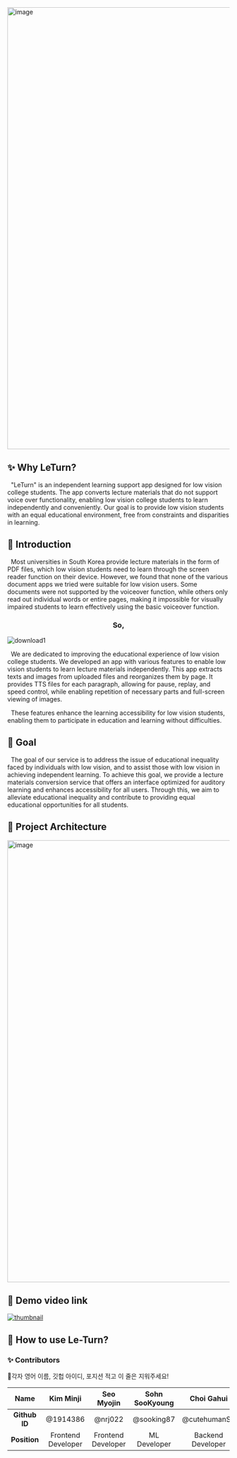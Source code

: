 <img width="1000" alt="image" src="https://user-images.githubusercontent.com/96654391/229308200-df9f00fb-f041-4edd-ae5d-7b8fd4ec1cb4.png">

## ✨ Why LeTurn?

&nbsp; "LeTurn" is an independent learning support app designed for low vision college students. The app converts lecture materials that do not support voice over functionality, enabling low vision college students to learn independently and conveniently. Our goal is to provide low vision students with an equal educational environment, free from constraints and disparities in learning.

## 💬 Introduction

&nbsp; Most universities in South Korea provide lecture materials in the form of PDF files, which low vision students need to learn through the screen reader function on their device. However, we found that none of the various document apps we tried were suitable for low vision users. Some documents were not supported by the voiceover function, while others only read out individual words or entire pages, making it impossible for visually impaired students to learn effectively using the basic voiceover function. <br>

<h3 align="center"><b>So,</b></h3>

![download1](https://user-images.githubusercontent.com/96654391/229252839-eed7910b-7433-49f7-b063-2e5d15fdc8bc.png) <br>

&nbsp; We are dedicated to improving the educational experience of low vision college students. We developed an app with various features to enable low vision students to learn lecture materials independently. This app extracts texts and images from uploaded files and reorganizes them by page. It provides TTS files for each paragraph, allowing for pause, replay, and speed control, while enabling repetition of necessary parts and full-screen viewing of images. <br>

&nbsp; These features enhance the learning accessibility for low vision students, enabling them to participate in education and learning without difficulties.

## 🎯 Goal

&nbsp; The goal of our service is to address the issue of educational inequality faced by individuals with low vision, and to assist those with low vision in achieving independent learning. To achieve this goal, we provide a lecture materials conversion service that offers an interface optimized for auditory learning and enhances accessibility for all users. Through this, we aim to alleviate educational inequality and contribute to providing equal educational opportunities for all students.

## 💾 Project Architecture

<img width="1000" alt="image" src="https://user-images.githubusercontent.com/66019792/229303905-4da0d7b3-45cb-4710-a5db-d38a7eebae51.png">

## 🔗 Demo video link

[![thumbnail](https://user-images.githubusercontent.com/66019792/229306784-8863a3d1-9691-4b0e-85f0-ac9e34dda068.png)]()

## 📱 How to use Le-Turn?

### ✨ Contributors

📌각자 영어 이름, 깃헙 아이디, 포지션 적고 이 줄은 지워주세요!

|     Name      |     Kim Minji      |     Seo Myojin     | Sohn SooKyoung |    Choi Gahui     |
| :-----------: | :----------------: | :----------------: | :------------: | :---------------: |
| **Github ID** |      @1914386      |      @nrj022       |   @sooking87   |   @cutehumanS2    |
| **Position**  | Frontend Developer | Frontend Developer |  ML Developer  | Backend Developer |
